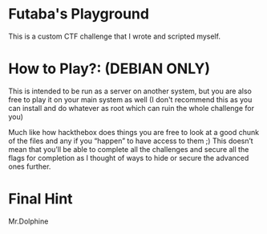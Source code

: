 # Futaba's Playground

This is a custom CTF challenge that I wrote and scripted myself.

# How to Play?: (DEBIAN ONLY)

This is intended to be run as a server on another system, but you are also free to play it on your main system as well (I don't recommend this as you can install and do whatever as root which can ruin the whole challenge for you)

Much like how hackthebox does things you are free to look at a good chunk of the files and any if you “happen” to have access to them ;) This doesn’t mean that you’ll be able to complete all the challenges and secure all the flags for completion as I thought of ways to hide or secure the advanced ones further. 

# Final Hint

Mr.Dolphine



